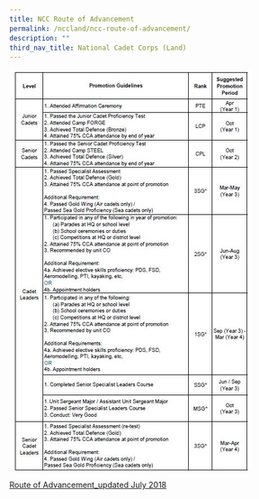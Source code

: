 ```yaml
---
title: NCC Route of Advancement
permalink: /nccland/ncc-route-of-advancement/
description: ""
third_nav_title: National Cadet Corps (Land)
---
```

![](/images/route%20of%20advancement.jpg)

[Route of Advancement_updated July 2018](/files/Route-of-Advancement_updated-July-2018.pdf)